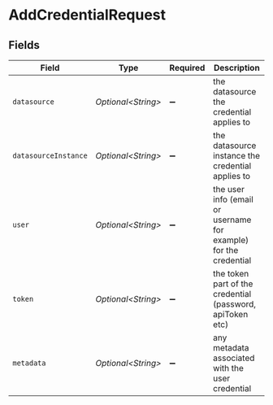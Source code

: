 # AddCredentialRequest


## Fields

| Field                                                            | Type                                                             | Required                                                         | Description                                                      |
| ---------------------------------------------------------------- | ---------------------------------------------------------------- | ---------------------------------------------------------------- | ---------------------------------------------------------------- |
| `datasource`                                                     | *Optional\<String>*                                              | :heavy_minus_sign:                                               | the datasource the credential applies to                         |
| `datasourceInstance`                                             | *Optional\<String>*                                              | :heavy_minus_sign:                                               | the datasource instance the credential applies to                |
| `user`                                                           | *Optional\<String>*                                              | :heavy_minus_sign:                                               | the user info (email or username for example) for the credential |
| `token`                                                          | *Optional\<String>*                                              | :heavy_minus_sign:                                               | the token part of the credential (password, apiToken etc)        |
| `metadata`                                                       | *Optional\<String>*                                              | :heavy_minus_sign:                                               | any metadata associated with the user credential                 |